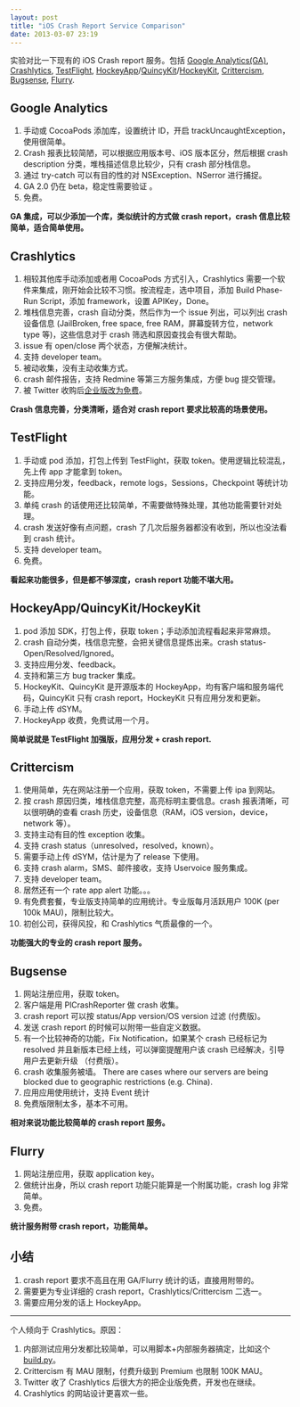 ```yaml
---
layout: post
title: "iOS Crash Report Service Comparison"
date: 2013-03-07 23:19
---
```


实验对比一下现有的 iOS Crash report 服务。包括 [Google Analytics(GA)][1], [Crashlytics][2], [TestFlight][3], [HockeyApp][4]/[QuincyKit][5]/[HockeyKit][6], [Crittercism][7], [Bugsense][8], [Flurry][9].

Google Analytics
----

1. 手动或 CocoaPods 添加库，设置统计 ID，开启 trackUncaughtException，使用很简单。
1. Crash 报表比较简陋，可以根据应用版本号、iOS 版本区分，然后根据 crash description 分类，堆栈描述信息比较少，只有 crash 部分栈信息。
1. 通过 try-catch 可以有目的性的对 NSException、NSerror 进行捕捉。
1. GA 2.0 仍在 beta，稳定性需要验证 。
1. 免费。

**GA 集成，可以少添加一个库，类似统计的方式做 crash report，crash 信息比较简单，适合简单使用。**

Crashlytics
----

1. 相较其他库手动添加或者用 CocoaPods 方式引入，Crashlytics 需要一个软件来集成，刚开始会比较不习惯。按流程走，选中项目，添加 Build Phase-Run Script，添加 framework，设置 APIKey，Done。
1. 堆栈信息完善，crash 自动分类，然后作为一个 issue 列出，可以列出 crash 设备信息 (JailBroken, free space, free RAM，屏幕旋转方位，network type 等)，这些信息对于 crash 筛选和原因查找会有很大帮助。
1. issue 有 open/close 两个状态，方便解决统计。
1. 支持 developer team。
1. 被动收集，没有主动收集方式。
1. crash 邮件报告，支持 Redmine 等第三方服务集成，方便 bug 提交管理。
1. 被 Twitter 收购后[企业版改为免费][10]。

**Crash 信息完善，分类清晰，适合对 crash report 要求比较高的场景使用。**

TestFlight
----

1. 手动或 pod 添加，打包上传到 TestFlight，获取 token。使用逻辑比较混乱，先上传 app 才能拿到 token。
1. 支持应用分发，feedback，remote logs，Sessions，Checkpoint 等统计功能。
1. 单纯 crash 的话使用还比较简单，不需要做特殊处理，其他功能需要针对处理。
1. crash 发送好像有点问题，crash 了几次后服务器都没有收到，所以也没法看到 crash 统计。
1. 支持 developer team。
1. 免费。

**看起来功能很多，但是都不够深度，crash report 功能不堪大用。**

HockeyApp/QuincyKit/HockeyKit
----

1. pod 添加 SDK，打包上传，获取 token；手动添加流程看起来非常麻烦。
1. crash 自动分类，栈信息完整，会把关键信息提炼出来。crash status-Open/Resolved/Ignored。
1. 支持应用分发、feedback。
1. 支持和第三方 bug tracker 集成。
1. HockeyKit、QuincyKit 是开源版本的 HockeyApp，均有客户端和服务端代码，QuincyKit 只有 crash report，HockeyKit 只有应用分发和更新。
1. 手动上传 dSYM。
1. HockeyApp 收费，免费试用一个月。

**简单说就是 TestFlight 加强版，应用分发 + crash report.**


Crittercism
----

1. 使用简单，先在网站注册一个应用，获取 token，不需要上传 ipa 到网站。
1. 按 crash 原因归类，堆栈信息完整，高亮标明主要信息。crash 报表清晰，可以很明确的查看 crash 历史，设备信息（RAM，iOS version，device，network 等）。
1. 支持主动有目的性 exception 收集。
1. 支持 crash status（unresolved，resolved，known）。
1. 需要手动上传 dSYM，估计是为了 release 下使用。
1. 支持 crash alarm，SMS、邮件接收，支持 Uservoice 服务集成。
1. 支持 developer team。
1. 居然还有一个 rate app alert 功能。。。
1. 有免费套餐，专业版支持简单的应用统计。专业版每月活跃用户 100K (per 100k MAU)，限制比较大。
1. 初创公司，获得风投，和 Crashlytics 气质最像的一个。

**功能强大的专业的 crash report 服务。**

Bugsense
----

1. 网站注册应用，获取 token。
1. 客户端是用 PlCrashReporter 做 crash 收集。
1. crash report 可以按 status/App version/OS version 过滤 (付费版)。
1. 发送 crash report 的时候可以附带一些自定义数据。
1. 有一个比较神奇的功能，Fix Notification，如果某个 crash 已经标记为 resolved 并且新版本已经上线，可以弹窗提醒用户该 crash 已经解决，引导用户去更新升级 （付费版）。
1. crash 收集服务被墙。 There are cases where our servers are being blocked due to geographic restrictions (e.g. China).
1. 应用应用使用统计，支持 Event 统计
1. 免费版限制太多，基本不可用。

**相对来说功能比较简单的 crash report 服务。**

Flurry
----

1. 网站注册应用，获取 application key。
1. 做统计出身，所以 crash report 功能只能算是一个附属功能，crash log 非常简单。
1. 免费。

**统计服务附带 crash report，功能简单。**

小结
----

1. crash report 要求不高且在用 GA/Flurry 统计的话，直接用附带的。
1. 需要更为专业详细的 crash report，Crashlytics/Crittercism 二选一。
1. 需要应用分发的话上 HockeyApp。

----

个人倾向于 Crashlytics。原因：

1. 内部测试应用分发都比较简单，可以用脚本+内部服务器搞定，比如这个 [build.py][11]。
1. Crittercism 有 MAU 限制，付费升级到 Premium 也限制 100K MAU。
1. Twitter 收了 Crashlytics 后很大方的把企业版免费，开发也在继续。
1. Crashlytics 的网站设计更喜欢一些。


[1]:https://developers.google.com/analytics/devguides/collection/ios/v2/
[2]:https://crashlytics.com
[3]:https://testflightapp.com
[4]:http://hockeyapp.net/
[5]:http://quincykit.net/
[6]:http://hockeykit.net/
[7]:https://www.crittercism.com
[8]:http://bugsense.com/
[9]:http://www.flurry.com/flurry-crash-analytics.html
[10]:http://www.crashlytics.com/blog/crashlytics-enterprise-is-now-free/
[11]:https://gist.github.com/fannheyward/4159383

